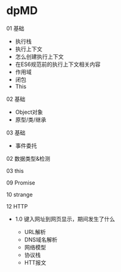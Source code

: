 # dpMD

01 基础

- 执行栈
- 执行上下文
- 怎么创建执行上下文
- 在ES6规范前的执行上下文相关内容
- 作用域
- 闭包
- This

02 基础

- Object对象
- 原型/类/继承

03 基础

- 事件委托

02 数据类型&检测

03 this

09 Promise

10 strange

12 HTTP

- 1.0 键入网址到网页显示，期间发生了什么

  - URL解析
  - DNS域名解析
  - 网络模型
  - 协议栈
  - HTT报文
